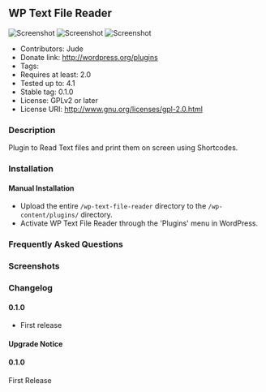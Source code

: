 ## WP Text File Reader

![Screenshot](https://img.shields.io/badge/build-passed-1ece30.svg)  ![Screenshot](https://img.shields.io/badge/license-GNU_GPL_v2-red.svg) ![Screenshot](https://img.shields.io/badge/release-1.0.0-orange.svg)

 * Contributors:      Jude
 * Donate link:       http://wordpress.org/plugins
 * Tags: 
 * Requires at least: 2.0
 * Tested up to:      4.1
 * Stable tag:        0.1.0
 * License:           GPLv2 or later
 * License URI:       http://www.gnu.org/licenses/gpl-2.0.html


### Description 

Plugin to Read Text files and print them on screen using Shortcodes.


### Installation 

#### Manual Installation 

 * Upload the entire `/wp-text-file-reader` directory to the `/wp-content/plugins/` directory.
 * Activate WP Text File Reader through the 'Plugins' menu in WordPress.

### Frequently Asked Questions


### Screenshots


### Changelog

#### 0.1.0
* First release

#### Upgrade Notice

#### 0.1.0

First Release
